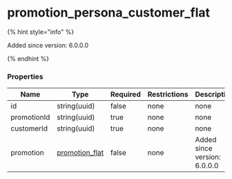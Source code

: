 
# promotion_persona_customer_flat

{% hint style="info" %}

Added since version: 6.0.0.0

{% endhint %}

### Properties

|Name|Type|Required|Restrictions|Description|
|---|---|---|---|---|
|id|string(uuid)|false|none|none|
|promotionId|string(uuid)|true|none|none|
|customerId|string(uuid)|true|none|none|
|promotion|[promotion_flat](/schema/promotion_flat)|false|none|Added since version: 6.0.0.0|

